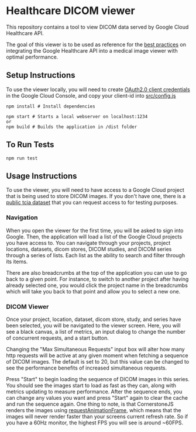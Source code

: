 # Healthcare DICOM viewer

This repository contains a tool to view DICOM data served by Google Cloud
Healthcare API.

The goal of this viewer is to be used as reference for the [best practices](https://github.com/GoogleCloudPlatform/healthcare-api-dicom-viewer/wiki/Performant-Medical-Image-Viewer-Findings) on integrating the Google Healthcare API into a medical image viewer with optimal performance.

## Setup Instructions
To use the viewer locally, you will need to create [OAuth2.0 client credentials](https://cloud.google.com/docs/authentication/end-user) in the Google Cloud Console, and copy your client-id into [src/config.js](src/config.js)
```shell
npm install # Install dependencies

npm start # Starts a local webserver on localhost:1234
or
npm build # Builds the application in /dist folder
```

## To Run Tests
```shell
npm run test
```

## Usage Instructions
To use the viewer, you will need to have access to a Google Cloud project that is being used to store DICOM images. If you don't have one, there is a [public tcia dataset](https://cloud.google.com/healthcare/docs/resources/public-datasets/tcia#cloud-healthcare-api) that you can request access to for testing purposes.

### Navigation
When you open the viewer for the first time, you will be asked to sign into Google. Then, the application will load a list of the Google Cloud projects you have access to. You can navigate through your projects, project locations, datasets, dicom stores, DICOM studies, and DICOM series through a series of lists. Each list as the ability to search and filter through its items.

There are also breadcrumbs at the top of the application you can use to go back to a given point. For instance, to switch to another project after having already selected one, you would click the project name in the breadcrumbs which will take you back to that point and allow you to select a new one.

### DICOM Viewer
Once your project, location, dataset, dicom store, study, and series have been selected, you will be navigated to the viewer screen. Here, you will see a black canvas, a list of metrics, an input dialog to change the number of concurrent requests, and a start button.

Changing the "Max Simultaneous Requests" input box will alter how many http requests will be active at any given moment when fetching a sequence of DICOM images. The default is set to 20, but this value can be changed to see the performance benefits of increased simultaneous requests.

Press "Start" to begin loading the sequence of DICOM images in this series. You should see the images start to load as fast as they can, along with metrics updating to measure performance. After the sequence ends, you can change any values you want and press "Start" again to clear the cache and run the sequence again. One thing to note, is that CornerstoneJS renders the images using [requestAnimationFrame](https://developer.mozilla.org/en-US/docs/Web/API/window/requestAnimationFrame), which means that the images will never render faster than your screens current refresh rate. So if you have a 60Hz monitor, the highest FPS you will see is around ~60FPS. 

